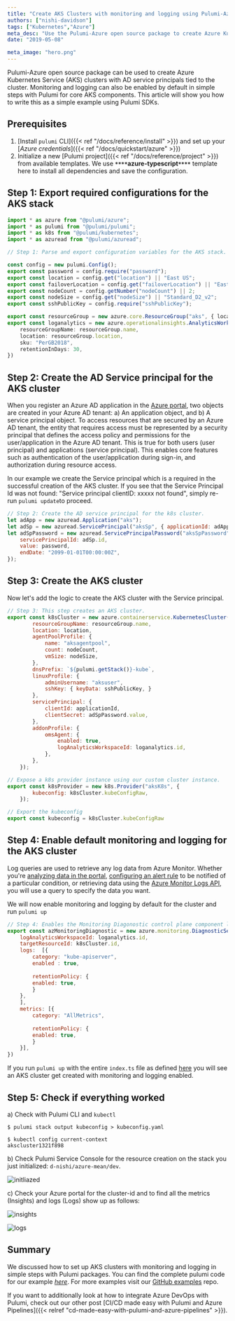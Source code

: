 ```yaml
---
title: "Create AKS Clusters with monitoring and logging using Pulumi-Azure open source SDKs"
authors: ["nishi-davidson"]
tags: ["Kubernetes","Azure"]
meta_desc: "Use the Pulumi-Azure open source package to create Azure Kubernetes Service clusters with AD service principals."
date: "2019-05-08"

meta_image: "hero.png"
---
```


Pulumi-Azure open source package can be used to create Azure Kubernetes
Service (AKS) clusters with AD service principals tied to the cluster.
Monitoring and logging can also be enabled by default in simple steps
with Pulumi for core AKS components. This article will show you how to
write this as a simple example using Pulumi SDKs.
<!--more-->

 ## Prerequisites

1. [Install `pulumi` CLI]({{< ref "/docs/reference/install" >}})
  and set up your [*Azure credentials*]({{< ref "/docs/quickstart/azure" >}})
2.  Initialize a new [Pulumi project]({{< ref "/docs/reference/project" >}}) from available
    templates. We use **`****`azure-typescript`****`** template here to
    install all dependencies and save the configuration.

## Step 1: Export required configurations for the AKS stack

```typescript
import * as azure from "@pulumi/azure";
import * as pulumi from "@pulumi/pulumi";
import * as k8s from "@pulumi/kubernetes";
import * as azuread from "@pulumi/azuread";

// Step 1: Parse and export configuration variables for the AKS stack.

const config = new pulumi.Config();
export const password = config.require("password");
export const location = config.get("location") || "East US";
export const failoverLocation = config.get("failoverLocation") || "East US 2";
export const nodeCount = config.getNumber("nodeCount") || 2;
export const nodeSize = config.get("nodeSize") || "Standard_D2_v2";
export const sshPublicKey = config.require("sshPublicKey");

export const resourceGroup = new azure.core.ResourceGroup("aks", { location });
export const loganalytics = new azure.operationalinsights.AnalyticsWorkspace("aksloganalytics", {
    resourceGroupName: resourceGroup.name,
    location: resourceGroup.location,
    sku: "PerGB2018",
    retentionInDays: 30,
})
```

## Step 2: Create the AD Service principal for the AKS cluster

When you register an Azure AD application in the
[Azure portal](https://portal.azure.com/), two objects are created in your
Azure AD tenant: a) An application object, and b) A service principal
object. To access resources that are secured by an Azure AD tenant, the
entity that requires access must be represented by a security principal
that defines the access policy and permissions for the user/application
in the Azure AD tenant. This is true for both users (user principal) and
applications (service principal). This enables core features such as
authentication of the user/application during sign-in, and authorization
during resource access.

In our example we create the Service principal which is a required in
the successful creation of the AKS cluster. If you see that the Service
Principal Id was not found: "Service principal clientID: xxxxx not
found", simply re-run `pulumi update`to proceed.

```javascript
// Step 2: Create the AD service principal for the k8s cluster.
let adApp = new azuread.Application("aks");
let adSp = new azuread.ServicePrincipal("aksSp", { applicationId: adApp.applicationId });
let adSpPassword = new azuread.ServicePrincipalPassword("aksSpPassword", {
    servicePrincipalId: adSp.id,
    value: password,
    endDate: "2099-01-01T00:00:00Z",
});
```

## Step 3: Create the AKS cluster

Now let's add the logic to create the AKS cluster with the Service
principal.

```javascript
// Step 3: This step creates an AKS cluster.
export const k8sCluster = new azure.containerservice.KubernetesCluster("aksCluster", {
        resourceGroupName: resourceGroup.name,
        location: location,
        agentPoolProfile: {
            name: "aksagentpool",
            count: nodeCount,
            vmSize: nodeSize,
        },
        dnsPrefix: `${pulumi.getStack()}-kube`,
        linuxProfile: {
            adminUsername: "aksuser", 
            sshKey: { keyData: sshPublicKey, }
        },
        servicePrincipal: {
            clientId: applicationId,
            clientSecret: adSpPassword.value,
        },
        addonProfile: {
            omsAgent: {
                enabled: true,
                logAnalyticsWorkspaceId: loganalytics.id,
            },
        },
    }); 

// Expose a k8s provider instance using our custom cluster instance.
export const k8sProvider = new k8s.Provider("aksK8s", {
        kubeconfig: k8sCluster.kubeConfigRaw,
    });

// Export the kubeconfig
export const kubeconfig = k8sCluster.kubeConfigRaw
```

## Step 4: Enable default monitoring and logging for the AKS cluster

Log queries are used to retrieve any log data from Azure Monitor.
Whether you're
[analyzing data in the portal](https://docs.microsoft.com/en-us/azure/azure-monitor/log-query/portals),
[configuring an alert rule](https://docs.microsoft.com/en-us/azure/azure-monitor/platform/alerts-metric)
to be notified of a particular condition, or retrieving data using the
[Azure Monitor Logs API](https://dev.loganalytics.io/), you will use a
query to specify the data you want.

We will now enable monitoring and logging by default for the cluster and
run `pulumi up`

```javascript
// Step 4: Enables the Monitoring Diagonostic control plane component logs and AllMetrics   
export const azMonitoringDiagnostic = new azure.monitoring.DiagnosticSetting("aks", {
    logAnalyticsWorkspaceId: loganalytics.id,
    targetResourceId: k8sCluster.id,
    logs:  [{
        category: "kube-apiserver",
        enabled : true,
    
        retentionPolicy: {
        enabled: true,
        }
    },
    ],
    metrics: [{
        category: "AllMetrics",
    
        retentionPolicy: {
        enabled: true,
        }
    }],
})
```
       

If you run `pulumi up` with the entire `index.ts` file as defined
[here](https://gist.github.com/d-nishi/b757e1e8b3ebe187d81ce32a4d15525e)
you will see an AKS cluster get created with monitoring and logging
enabled.

## Step 5: Check if everything worked

a) Check with Pulumi CLI and `kubectl`

    $ pulumi stack output kubeconfig > kubeconfig.yaml

    $ kubectl config current-context
    akscluster1321f898

b) Check Pulumi Service Console for the resource creation on the stack
you just initialized: `d-nishi/azure-mean/dev`.

![initliazed](./initialized.png)

c) Check your Azure portal for the cluster-id and to find all the
metrics (Insights) and logs (Logs) show up as follows:

![insights](./insights.png)

![logs](./logs.png)

## Summary

We discussed how to set up AKS clusters with monitoring
and logging in simple steps with Pulumi packages. You can find the
complete pulumi code for our example
[*here*](https://gist.github.com/d-nishi/b757e1e8b3ebe187d81ce32a4d15525e).
For more examples visit our [GitHub examples](https://github.com/pulumi/examples) repo.

If you want to additionally look at how to integrate Azure DevOps with
Pulumi, check out our other post
[CI/CD made easy with Pulumi and Azure Pipelines]({{< relref "cd-made-easy-with-pulumi-and-azure-pipelines" >}}).
